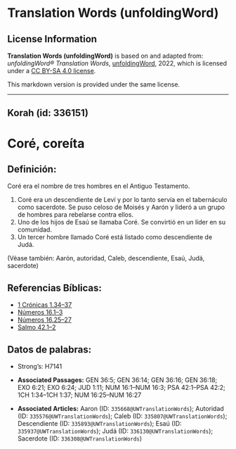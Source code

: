 # Translation Words (unfoldingWord)

## License Information

**Translation Words (unfoldingWord)** is based on and adapted from: _unfoldingWord® Translation Words_, [unfoldingWord](https://unfoldingword.org/utw), 2022, which is licensed under a [CC BY-SA 4.0 license](https://creativecommons.org/licenses/by-sa/4.0/legalcode.en).

This markdown version is provided under the same license.



--------------------------------

## Korah (id: 336151)

Coré, coreíta
=============

Definición:
-----------

Coré era el nombre de tres hombres en el Antiguo Testamento.

1. Coré era un descendiente de Leví y por lo tanto servía en el tabernáculo como sacerdote. Se puso celoso de Moisés y Aarón y lideró a un grupo de hombres para rebelarse contra ellos.
2. Uno de los hijos de Esaú se llamaba Coré. Se convirtió en un líder en su comunidad.
3. Un tercer hombre llamado Coré está listado como descendiente de Judá.

(Véase también: Aarón, autoridad, Caleb, descendiente, Esaú, Judá, sacerdote)

Referencias Bíblicas:
---------------------

* [1 Crónicas 1\.34–37](https://ref.ly/1Chr1:34-1Chr1:37)
* [Números 16\.1–3](https://ref.ly/Num16:1-Num16:3)
* [Números 16\.25–27](https://ref.ly/Num16:25-Num16:27)
* [Salmo 42\.1–2](https://ref.ly/Ps42:1-Ps42:2)

Datos de palabras:
------------------

* Strong’s: H7141

* **Associated Passages:** GEN 36:5; GEN 36:14; GEN 36:16; GEN 36:18; EXO 6:21; EXO 6:24; JUD 1:11; NUM 16:1–NUM 16:3; PSA 42:1–PSA 42:2; 1CH 1:34–1CH 1:37; NUM 16:25–NUM 16:27
* **Associated Articles:** Aaron (ID: `335668@UWTranslationWords`); Autoridad (ID: `335576@UWTranslationWords`); Caleb (ID: `335807@UWTranslationWords`); Descendiente (ID: `335893@UWTranslationWords`); Esaú (ID: `335937@UWTranslationWords`); Judá (ID: `336130@UWTranslationWords`); Sacerdote (ID: `336308@UWTranslationWords`)


